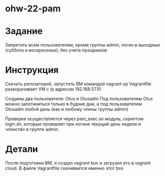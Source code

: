 # ohw-22-pam

# Задание
Запретить всем пользователям, кроме группы admin, логин в выходные (суббота и воскресенье), без учета праздников

# Инструкция
Скачать репозиторий, запустить ВМ командой vagrant up
Vagrantfile разворачивает VM с ip адресом 192.168.57.10

Созданы два пользователя: Otus и Otusadm
Под пользователем Otus можно залогиниться только в будние дни, а под пользователем Otusadm любой день (как и любому члены группы admin)

Проверка осуществляется через pam_exec.so модуль, скриптом login.sh, которые проверяет при логине текущий день недели и членство в группе admin.

# Детали
После подготовки ВМ, я создал vagrant box и загрузил его в vagrant cloud. В файле Vagrantfile скачивается именно этот box
